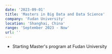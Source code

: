 ```yaml
---
date: '2023-09-01'
title: 'Masters in Big Data and Data Science'
company: 'Fudan University'
location: 'Shanghai, China'
range: 'September 2023 - Now'
url: ''
---
```


- Starting Master's program at Fudan University
